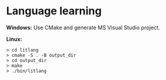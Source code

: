 # Language learning

<b>Windows:</b> Use CMake and generate MS Visual Studio project.

<b>Linux:</b>

    > cd litlang
    > cmake -S . -B output_dir
    > cd output_dir
    > make
    > ./bin/litlang

